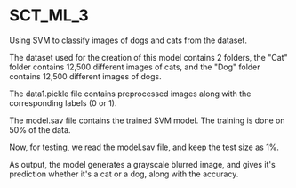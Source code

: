 # SCT_ML_3
Using SVM to classify images of dogs and cats from the dataset.

The dataset used for the creation of this model contains 2 folders, the "Cat" folder contains 12,500 different images of cats, and the "Dog" folder contains 12,500 different images of dogs.

The data1.pickle file contains preprocessed images along with the corresponding labels (0 or 1).

The model.sav file contains the trained SVM model. The training is done on 50% of the data.


Now, for testing, we read the model.sav file, and keep the test size as 1%.

As output, the model generates a grayscale blurred image, and gives it's prediction whether it's a cat or a dog, along with the accuracy.
